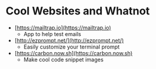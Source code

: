 # Cool Websites and Whatnot

* [https://mailtrap.io](https://mailtrap.io)
  * App to help test emails
* [http://ezprompt.net/](http://ezprompt.net/)
  * Easily customize your terminal prompt
* [https://carbon.now.sh](https://carbon.now.sh)
  * Make cool code snippet images
